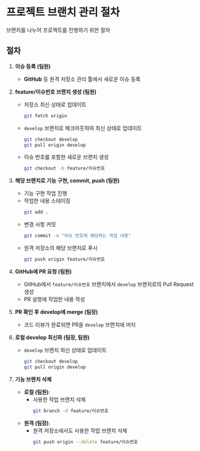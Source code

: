 # 프로젝트 브랜치 관리 절차

브랜치를 나누어 프로젝트를 진행하기 위한 절차

## 절차

1. **이슈 등록 (팀원)**
   - **GitHub** 등 원격 저장소 관리 툴에서 새로운 이슈 등록

2. **feature/이슈번호 브랜치 생성 (팀원)**
   - 저장소 최신 상태로 업데이트
     ```sh
     git fetch origin
     ```
   - `develop` 브랜치로 체크아웃하여 최신 상태로 업데이트
     ```sh
     git checkout develop
     git pull origin develop
     ```
   - 이슈 번호를 포함한 새로운 브랜치 생성
     ```sh
     git checkout -b feature/이슈번호
     ```

3. **해당 브랜치로 기능 구현, commit, push (팀원)**
   - 기능 구현 작업 진행
   - 작업한 내용 스테이징
     ```sh
     git add .
     ```
   - 변경 사항 커밋
     ```sh
     git commit -m "이슈 번호에 해당하는 작업 내용"
     ```
   - 원격 저장소의 해당 브랜치로 푸시
     ```sh
     git push origin feature/이슈번호
     ```

4. **GitHub에 PR 요청 (팀원)**
   - GitHub에서 `feature/이슈번호` 브랜치에서 `develop` 브랜치로의 Pull Request 생성
   - PR 설명에 작업한 내용 작성

5. **PR 확인 후 develop에 merge (팀장)**
   - 코드 리뷰가 완료되면 PR을 `develop` 브랜치에 머지

6. **로컬 develop 최신화 (팀장, 팀원)**
   - `develop` 브랜치 최신 상태로 업데이트
     ```sh
     git checkout develop
     git pull origin develop
     ```

7. **기능 브랜치 삭제**
   - **로컬 (팀원)**:
     - 사용한 작업 브랜치 삭제
       ```sh
       git branch -d feature/이슈번호
       ```
   - **원격 (팀장)**:
     - 원격 저장소에서도 사용한 작업 브랜치 삭제
       ```sh
       git push origin --delete feature/이슈번호
       ```